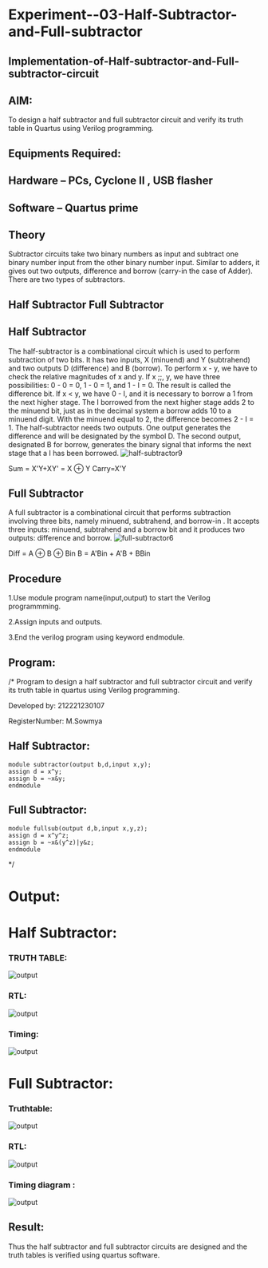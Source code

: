 # Experiment--03-Half-Subtractor-and-Full-subtractor
## Implementation-of-Half-subtractor-and-Full-subtractor-circuit
## AIM:
To design a half subtractor and full subtractor circuit and verify its truth table in Quartus using Verilog programming.

## Equipments Required:
## Hardware – PCs, Cyclone II , USB flasher
## Software – Quartus prime
## Theory
Subtractor circuits take two binary numbers as input and subtract one binary number input from the other binary number input. Similar to adders, it gives out two outputs, difference and borrow (carry-in the case of Adder). There are two types of subtractors.

## Half Subtractor Full Subtractor
## Half Subtractor
The half-subtractor is a combinational circuit which is used to perform subtraction of two bits. It has two inputs, X (minuend) and Y (subtrahend) and two outputs D (difference) and B (borrow). To perform x - y, we have to check the relative magnitudes of x and y. If x ;;, y, we have three possibilities: 0 - 0 = 0, 1 - 0 = 1, and 1 - I = 0. The result is called the difference bit. If x < y, we have 0 - I, and it is necessary to borrow a 1 from the next higher stage. The I borrowed from the next higher stage adds 2 to the minuend bit, just as in the decimal system a borrow adds 10 to a minuend digit. With the minuend equal to 2, the difference becomes 2 - I = 1. The half-subtractor needs two outputs. One output generates the difference and will be designated by the symbol D. The second output, designated B for borrow, generates the binary signal that informs the next stage that a I has been borrowed.
![half-subtractor9](https://user-images.githubusercontent.com/36288975/166112538-58c3bc7c-ee5d-4e6a-ac8d-8e8328efe27a.png)


Sum = X'Y+XY' = X ⊕ Y
Carry=X'Y

## Full Subtractor
A full subtractor is a combinational circuit that performs subtraction involving three bits, namely minuend, subtrahend, and borrow-in . It accepts three inputs: minuend, subtrahend and a borrow bit and it produces two outputs: difference and borrow. 
![full-subtractor6](https://user-images.githubusercontent.com/36288975/166112541-24c68359-3de8-4674-ae22-8272ffc385ed.png)


Diff = A ⊕ B ⊕ Bin B = A'Bin + A'B + BBin

## Procedure
1.Use module program name(input,output) to start the Verilog programmming.

2.Assign inputs and outputs.

3.End the verilog program using keyword endmodule.
## Program:
/*
Program to design a half subtractor and full subtractor circuit and verify its truth table in quartus using Verilog programming.

Developed by: 212221230107

RegisterNumber:  M.Sowmya

## Half Subtractor:
```
module subtractor(output b,d,input x,y);
assign d = x^y;
assign b = ~x&y;
endmodule
```
## Full Subtractor:
```
module fullsub(output d,b,input x,y,z);
assign d = x^y^z;
assign b = ~x&(y^z)|y&z;
endmodule
```

*/

# Output:
# Half Subtractor:

  ### TRUTH TABLE:

   ![output](./halfsubTT.PNG)

   ### RTL:
   ![output](./subtractor.1.PNG)

   ### Timing:
   ![output](./subwave.PNG)

# Full Subtractor:
   ### Truthtable:
   ![output](./fullsubTT.PNG)

   ###  RTL:
   ![output](./fullsub.PNG)

   ### Timing diagram :
   ![output](./wavefull.PNG)

## Result:
Thus the half subtractor and full subtractor circuits are designed and the truth tables is verified using quartus software.
